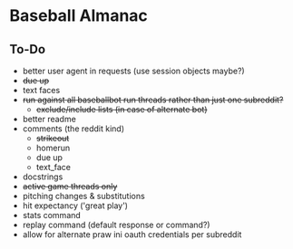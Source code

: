 # Baseball Almanac

## To-Do

* better user agent in requests (use session objects maybe?)
* ~~due up~~
* text faces
* ~~run against all baseballbot run threads rather than just one subreddit?~~
  * ~~exclude/include lists (in case of alternate bot)~~
* better readme
* comments (the reddit kind)
  * ~~strikeout~~
  * homerun
  * due up
  * text_face
* docstrings
* ~~active game threads only~~
* pitching changes & substitutions
* hit expectancy ('great play')
* stats command
* replay command (default response or command?)
* allow for alternate praw ini oauth credentials per subreddit
